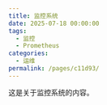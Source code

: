 ```yaml
---
title: 监控系统
date: 2025-07-18 00:00:00
tags: 
  - 监控
  - Prometheus
categories: 
  - 运维
permalink: /pages/c11d93/
---
```


这是关于监控系统的内容。
